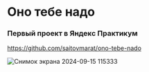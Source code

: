 # Оно тебе надо

### Первый проект в Яндекс Практикум
https://github.com/saitovmarat/ono-tebe-nado

![Снимок экрана 2024-09-15 115333](https://github.com/user-attachments/assets/885a3c2d-a689-4cd3-a5f8-ebcf878699ac)

